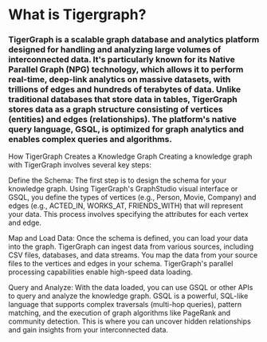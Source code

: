 
# What is Tigergraph?
### TigerGraph is a scalable graph database and analytics platform designed for handling and analyzing large volumes of interconnected data. It's particularly known for its Native Parallel Graph (NPG) technology, which allows it to perform real-time, deep-link analytics on massive datasets, with trillions of edges and hundreds of terabytes of data. Unlike traditional databases that store data in tables, TigerGraph stores data as a graph structure consisting of vertices (entities) and edges (relationships). The platform's native query language, GSQL, is optimized for graph analytics and enables complex queries and algorithms.




How TigerGraph Creates a Knowledge Graph
Creating a knowledge graph with TigerGraph involves several key steps:

Define the Schema: The first step is to design the schema for your knowledge graph. Using TigerGraph's GraphStudio visual interface or GSQL, you define the types of vertices (e.g., Person, Movie, Company) and edges (e.g., ACTED_IN, WORKS_AT, FRIENDS_WITH) that will represent your data. This process involves specifying the attributes for each vertex and edge.



Map and Load Data: Once the schema is defined, you can load your data into the graph. TigerGraph can ingest data from various sources, including CSV files, databases, and data streams. You map the data from your source files to the vertices and edges in your schema. TigerGraph's parallel processing capabilities enable high-speed data loading.


Query and Analyze: With the data loaded, you can use GSQL or other APIs to query and analyze the knowledge graph. GSQL is a powerful, SQL-like language that supports complex traversals (multi-hop queries), pattern matching, and the execution of graph algorithms like PageRank and community detection. This is where you can uncover hidden relationships and gain insights from your interconnected data.


